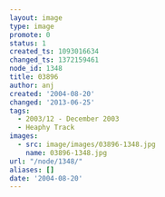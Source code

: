 ```yaml
---
layout: image
type: image
promote: 0
status: 1
created_ts: 1093016634
changed_ts: 1372159461
node_id: 1348
title: 03896
author: anj
created: '2004-08-20'
changed: '2013-06-25'
tags:
  - 2003/12 - December 2003
  - Heaphy Track
images:
  - src: image/images/03896-1348.jpg
    name: 03896-1348.jpg
url: "/node/1348/"
aliases: []
date: '2004-08-20'
---
```


